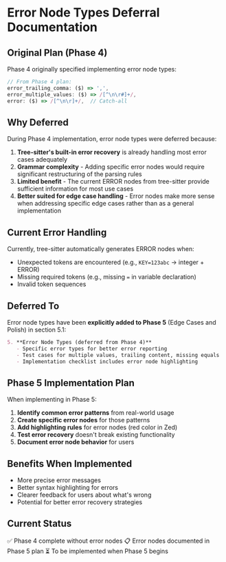 # Error Node Types Deferral Documentation

## Original Plan (Phase 4)

Phase 4 originally specified implementing error node types:

```javascript
// From Phase 4 plan:
error_trailing_comma: ($) => ',',
error_multiple_values: ($) => /[^\n\r#]+/,
error: ($) => /[^\n\r]+/,  // Catch-all
```

## Why Deferred

During Phase 4 implementation, error node types were deferred because:

1. **Tree-sitter's built-in error recovery** is already handling most error cases adequately
2. **Grammar complexity** - Adding specific error nodes would require significant restructuring of the parsing rules
3. **Limited benefit** - The current ERROR nodes from tree-sitter provide sufficient information for most use cases
4. **Better suited for edge case handling** - Error nodes make more sense when addressing specific edge cases rather than as a general implementation

## Current Error Handling

Currently, tree-sitter automatically generates ERROR nodes when:
- Unexpected tokens are encountered (e.g., `KEY=123abc` → integer + ERROR)
- Missing required tokens (e.g., missing `=` in variable declaration)
- Invalid token sequences

## Deferred To

Error node types have been **explicitly added to Phase 5** (Edge Cases and Polish) in section 5.1:

```markdown
5. **Error Node Types (deferred from Phase 4)**
   - Specific error types for better error reporting
   - Test cases for multiple values, trailing content, missing equals
   - Implementation checklist includes error node highlighting
```

## Phase 5 Implementation Plan

When implementing in Phase 5:

1. **Identify common error patterns** from real-world usage
2. **Create specific error nodes** for those patterns
3. **Add highlighting rules** for error nodes (red color in Zed)
4. **Test error recovery** doesn't break existing functionality
5. **Document error node behavior** for users

## Benefits When Implemented

- More precise error messages
- Better syntax highlighting for errors
- Clearer feedback for users about what's wrong
- Potential for better error recovery strategies

## Current Status

✅ Phase 4 complete without error nodes
📋 Error nodes documented in Phase 5 plan
⏳ To be implemented when Phase 5 begins